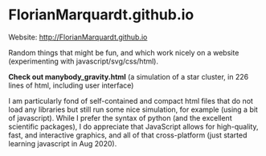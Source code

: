 # FlorianMarquardt.github.io

Website: http://FlorianMarquardt.github.io

Random things that might be fun, and which work nicely on a website (experimenting with javascript/svg/css/html). 

**Check out manybody_gravity.html** (a simulation of a star cluster, in 226 lines of html, including user interface)

I am particularly fond of self-contained and compact html files that do not load any libraries but still run some nice simulation, for example (using a bit of javascript). While I prefer the syntax of python (and the excellent scientific packages), I do appreciate that JavaScript allows for high-quality, fast, and interactive graphics, and all of that cross-platform (just started learning javascript in Aug 2020).

